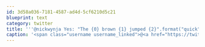 ```yaml
---
id: 3d58a036-7181-4587-ad4d-5cf6210d5c21
blueprint: text
category: twitter
title: '''@nickwynja Yes: "The {0} brown {1} jumped {2}".format("quick", "fox", "jumped")'
caption: '<span class="username username_linked">@<a href="https://twitter.com/nickwynja" title="Nick Wynja">nickwynja</a></span> Yes: "The {0} brown {1} jumped {2}".format("quick", "fox", "jumped")'
---
```

